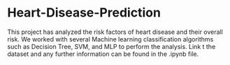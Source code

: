 # Heart-Disease-Prediction
This project has analyzed the risk factors of heart disease and their overall risk. We worked with several Machine learning classification algorithms such as Decision Tree, SVM, and MLP to perform the analysis. 
Link t the dataset and any further information can be found in the .ipynb file.
